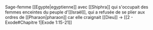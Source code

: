 Sage-femme [[Egypte|egyptienne]] avec [[Shiphra]] qui s'occupait des femmes enceintes du peuple d'[[Israël]], qui a refusée de se plier aux ordres de [[Pharaon|pharaon]] car elle craignait [[Dieu]]
-> [[2 - Exode#Chapitre 1|Exode 1:15-21]]